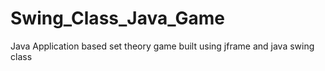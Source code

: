 # Swing_Class_Java_Game
Java Application based set theory game built using jframe and java swing class
